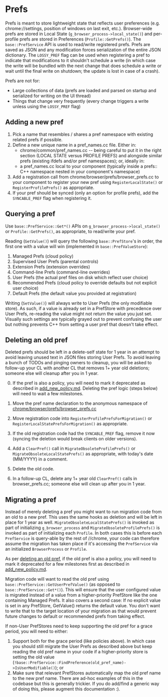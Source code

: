 # Prefs
Prefs is meant to store lightweight state that reflects user preferences (e.g.
chrome://settings, position of windows on last exit, etc.). Browser-wide prefs
are stored in Local State (`g_browser_process->local_state()`) and per-profile
prefs are stored in Preferences (`Profile::GetPrefs()`). The `base::PrefService`
API is used to read/write registered prefs. Prefs are saved as JSON and any
modification forces serialization of the entire JSON dictionary. The
`LOSSY_PREF` flag can be used when registering a pref to indicate that
modifications to it shouldn't schedule a write (in which case the write will be
bundled with the next change that does schedule a write or wait until the final
write on shutdown; the update is lost in case of a crash).

Prefs are not for:
 * Large collections of data (prefs are loaded and parsed on startup and
   serialized for writing on the UI thread)
 * Things that change very frequently (every change triggers a write unless
   using the `LOSSY_PREF` flag)

## Adding a new pref
1. Pick a name that resembles / shares a pref namespace with existing related
   prefs if possible.
1. Define a new unique name in a pref_names.cc file. Either in:
   * chrome/common/pref_names.cc -- being careful to put it in the right
     section (LOCAL STATE versus PROFILE PREFS) and alongside similar prefs
      (existing ifdefs and/or pref namespaces); or, ideally in:
   * a pref_names.cc local to your component (typically inside a prefs:: C++
     namespace nested in your component's namespace)
1. Add a registration call from chrome/browser/prefs/browser_prefs.cc to your
   component to register your new pref using `RegisterLocalState()` or
   `RegisterProfilePrefs()` as appropriate.
1. If your pref should be synced (only an option for profile prefs), add the
   `SYNCABLE_PREF` flag when registering it.

## Querying a pref
Use `base::PrefService::Get*()` APIs on `g_browser_process->local_state()` or
`Profile::GetPrefs()`, as appropriate, to read/write your pref.

Reading (`GetValue()`) will query the following `base::PrefStore`'s in order,
the first one with a value will win (implemented in `base::PrefValueStore`):
1. Managed Prefs (cloud policy)
1. Supervised User Prefs (parental controls)
1. Extension Prefs (extension overrides)
1. Command-line Prefs (command-line overrides)
1. User Prefs (the actual pref files on disk which reflect user choice)
1. Recommended Prefs (cloud policy to override defaults but not explicit user
   choice)
1. Default Prefs (the default value you provided at registration)

Writing (`SetValue()`) will always write to User Prefs (the only modifiable
store). As such, if a value is already set in a PrefStore with precedence over
User Prefs, re-reading the value might not return the value you just set.
Visually such settings are typically grayed out to prevent confusing the user
but nothing prevents C++ from setting a user pref that doesn't take effect.

## Deleting an old pref
Deleted prefs should be left in a delete-self state for 1 year in an attempt to
avoid leaving unused text in JSON files storing User Prefs. To avoid leaving a
bunch of TODOs and pinging owners to cleanup, you will be asked to follow-up
your CL with another CL that removes 1+ year old deletions; someone else will
cleanup after you in 1 year.

0. If the pref is also a policy, you will need to mark it deprecated as
   described in
   [add_new_policy.md](https://chromium.googlesource.com/chromium/src/+/main/docs/enterprise/add_new_policy.md#deprecating-a-policy).
   Deleting the pref logic (steps below) will need to wait a few milestones.

1. Move the pref name declaration to the anonymous namespace of
   [chrome/browser/prefs/browser_prefs.cc](https://source.chromium.org/chromium/chromium/src/+/main:chrome/browser/prefs/browser_prefs.cc)
1. Move registration code into `RegisterProfilePrefsForMigration()` or
   `RegisterLocalStatePrefsForMigration()` as appropriate.
1. If the old registration code had the `SYNCABLE_PREF` flag, remove it now
   (syncing the deletion would break clients on older versions).
1. Add a `ClearPref()` call in `MigrateObsoleteProfilePrefs()` or
   `MigrateObsoleteLocalStatePrefs()` as appropriate, with today's date
   (MM/YYYY) in a comment.
1. Delete the old code.
1. In a follow-up CL, delete any 1+ year old `ClearPref()` calls in
   browser_prefs.cc; someone else will clean up after you in 1 year.

## Migrating a pref
Instead of merely deleting a pref you might want to run migration code from an
old to a new pref. This uses the same hooks as deletion and will be left in
place for 1 year as well. `MigrateObsoleteLocalStatePrefs()` is invoked as part
of initializing `g_browser_process` and `MigrateObsoleteProfilePrefs()` is
invoked as part of initializing each `Profile`. In both cases this is before
each `PrefService` is query-able by the rest of //chrome, your code can
therefore assume the migration has taken place if it's accessing the
`PrefService` via an initialized `BrowserProcess` or `Profile`.

As per [deleting an old pref](#deleting-an-old-pref), if the old pref is also a
policy, you will need to mark it deprecated for a few milestones first as
described in
[add_new_policy.md](https://chromium.googlesource.com/chromium/src/+/main/docs/enterprise/add_new_policy.md#deprecating-a-policy).

Migration code will want to read the old pref using
`base::PrefService::GetUserPrefValue()` (as opposed to
`base::PrefService::Get*()`). This will ensure that the user configured value is
migrated instead of a value from a higher-priority PrefStore like the one
containing Managed Prefs. It also covers a second case: If no explicit value is
set in any PrefStore, GetValue() returns the default value. You don't want to
write that to the target location of your migration as that would prevent future
changes to default or recommended prefs from taking effect.

If non-User PrefStores need to keep supporting the old pref for a grace period,
you will need to either:
1. Support both for the grace period (like policies above). In which case you
   should still migrate the User Prefs as described above but keep reading the
   old pref name in your code if a higher-priority store is setting the old
   value
   (`!base::PrefService::FindPreference(old_pref_name)->IsUserModifiable()`); or
2. Make sure that relevant PrefStores automatically map the old pref name to the
   new pref name. There are ad-hoc examples of this in the codebase but this is
   generally trickier. If you do add/find a generic way of doing this, please
   augment this documentation :).
